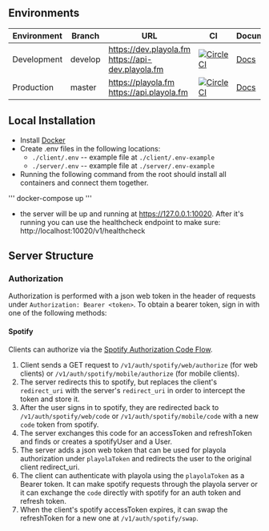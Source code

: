 ## Environments

| Environment | Branch  | URL                                                    | CI                                                                                                                                                                                                                                               | Documentation                           |
| ----------- | ------- | ------------------------------------------------------ | ------------------------------------------------------------------------------------------------------------------------------------------------------------------------------------------------------------------------------------------------ | --------------------------------------- |
| Development | develop | https://dev.playola.fm <br> https://api-dev.playola.fm | [![CircleCI](https://dl.circleci.com/status-badge/img/gh/briankeane/playola/tree/develop.svg?style=svg&circle-token=c26b381796904c24cdcb23490aa30ab6d80f9698)](https://dl.circleci.com/status-badge/redirect/gh/briankeane/playola/tree/develop) | [Docs](https://api-dev.playola.fm/docs) |
| Production  | master  | https://playola.fm <br> https://api.playola.fm         | [![CircleCI](https://dl.circleci.com/status-badge/img/gh/briankeane/playola/tree/master.svg?style=svg&circle-token=c26b381796904c24cdcb23490aa30ab6d80f9698)](https://dl.circleci.com/status-badge/redirect/gh/briankeane/playola/tree/master)   | [Docs](https://playola.fm/docs)         |



## Local Installation

* Install [Docker](https://www.docker.com/products/docker-desktop/)
* Create .env files in the following locations:
  * `./client/.env`  -- example file at `./client/.env-example`
  * `./server/.env`  -- example file at `./server/.env-example`
* Running the following command from the root should install all containers and connect them together.

'''
docker-compose up
'''

* the server will be up and running at https://127.0.0.1:10020.  After it's running you can use the healthcheck endpoint to make sure: http://localhost:10020/v1/healthcheck



## Server Structure

### Authorization

Authorization is performed with a json web token in the header of requests under `Authorization: Bearer <token>`.  To obtain a bearer token, sign in with one of the following methods:

#### Spotify

Clients can authorize via the [Spotify Authorization Code Flow](https://developer.spotify.com/documentation/web-api/tutorials/code-flow).

1. Client sends a GET request to `/v1/auth/spotify/web/authorize` (for web clients) or `/v1/auth/spotify/mobile/authorize` (for mobile clients).
2. The server redirects this to spotify, but replaces the client's `redirect_uri` with the server's `redirect_uri` in order to intercept the token and store it.
3. After the user signs in to spotify, they are redirected back to `/v1/auth/spotify/web/code` or `/v1/auth/spotify/mobile/code` with a new `code` token from spotify.
4. The server exchanges this code for an accessToken and refreshToken and finds or creates a spotifyUser and a User.
5. The server adds a json web token that can be used for playola authorization under `playolaToken` and redirects the user to the original client redirect_uri.
6. The client can authenticate with playola using the `playolaToken` as a Bearer token.  It can make spotify requests through the playola server or it can exchange the `code` directly with spotify for an auth token and refresh token.
7. When the client's spotify accessToken expires, it can swap the refreshToken for a new one at `/v1/auth/spotify/swap`.


### 
